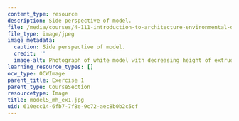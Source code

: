 ```yaml
---
content_type: resource
description: Side perspective of model.
file: /media/courses/4-111-introduction-to-architecture-environmental-design-spring-2014/610ecc146fb77f8e9c72aec8b0b2c5cf_modelS_mh_ex1.jpg
file_type: image/jpeg
image_metadata:
  caption: Side perspective of model.
  credit: ''
  image-alt: Photograph of white model with decreasing height of extruded planes.
learning_resource_types: []
ocw_type: OCWImage
parent_title: Exercise 1
parent_type: CourseSection
resourcetype: Image
title: modelS_mh_ex1.jpg
uid: 610ecc14-6fb7-7f8e-9c72-aec8b0b2c5cf
---
```

